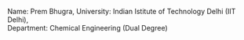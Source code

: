 Name: Prem Bhugra, 
University: Indian Istitute of Technology Delhi (IIT Delhi),  
Department: Chemical Engineering (Dual Degree)
